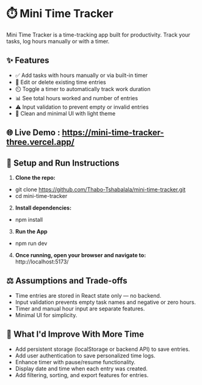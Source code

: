 # ⏱️ Mini Time Tracker

Mini Time Tracker is a  time-tracking app built for productivity. Track your tasks, log hours manually or with a timer.

## ✨ Features

- ✅ Add tasks with hours manually or via built-in timer
- 📝 Edit or delete existing time entries
- ⏲️ Toggle a timer to automatically track work duration
- 📊 See total hours worked and number of entries
- ⚠️ Input validation to prevent empty or invalid entries
- 🚀 Clean and minimal UI with light theme

## 🌐 Live Demo : https://mini-time-tracker-three.vercel.app/

## 🚀 Setup and Run Instructions
1. **Clone the repo:**

- git clone https://github.com/Thabo-Tshabalala/mini-time-tracker.git
- cd mini-time-tracker

2. **Install dependencies:**
- npm install
  
3. **Run the App**
- npm run dev

4. **Once running, open your browser and navigate to:**
http://localhost:5173/

## ⚖️ Assumptions and Trade-offs
- Time entries are stored in React state only — no backend.
- Input validation prevents empty task names and negative or zero hours.
- Timer and manual hour input are separate features.
- Minimal UI for simplicity.


## 🔧 What I'd Improve With More Time

- Add persistent storage (localStorage or backend API) to save entries.
- Add user authentication to save personalized time logs.
- Enhance timer with pause/resume functionality.
- Display date and time when each entry was created.
- Add filtering, sorting, and export features for entries.
 
 
